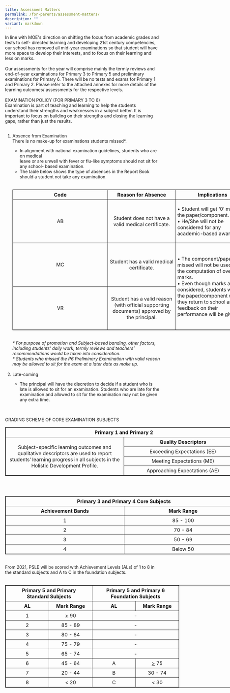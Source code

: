 ```yaml
---
title: Assessment Matters
permalink: /for-parents/assessment-matters/
description: ""
variant: markdown
---
```

In line with MOE's direction on shifting the focus from academic grades and tests to self-
directed learning and developing 21st century competencies, our school has removed
all mid-year examinations so that student will have more space to develop their
interests, and to focus on their learning and less on marks.<br><br>
Our assessments for the year will comprise mainly the termly reviews and end-of-year
examinations for Primary 3 to Primary 5 and preliminary examinations for Primary 6.
There will be no tests and exams for Primary 1 and Primary 2.
Please refer to the attached annexes for more details of the learning outcomes/
assessments for the respective levels.
<br><br>
EXAMINATION POLICY (FOR PRIMARY 3 TO 6)
<br>
Examination is part of teaching and learning to help the students understand their
strengths and weaknesses in a subject better. It is important to focus on building on
their strengths and closing the learning gaps, rather than just the results.<br><br>
<ol><li>Absence from Examination<br>
There is no make-up for examinations students missed*.</li>
<ul><li>In alignment with national examination guidelines, students who are on medical</li>
leave or are unwell with fever or flu-like symptoms should not sit for any school-
based examination.
<li>The table below shows the type of absences in the Report Book should a student
not take any examination.</li></ul><br>
<table style="border: 1px solid rgb(42, 42, 42); width: 773px;">
<tbody class="" style="margin: 0px; outline: 0px; padding: 0px;">
<tr><td width="282" style="padding: 5px; text-align: center; border: 1px solid rgb(42, 42, 42);"><b>Code</b></td>
<td width="282" style="padding: 5px; text-align: center; border: 1px solid rgb(42, 42, 42);"><b>Reason for Absence</b></td>
<td width="282" style="padding: 5px; text-align: center; border: 1px solid rgb(42, 42, 42);"><b>Implications</b></td></tr>
<tr><td width="282" style="padding: 60px; text-align: center; border: 1px solid rgb(42, 42, 42);">AB</td>
<td width="282" style="padding: 5px; text-align: center; border: 1px solid rgb(42, 42, 42);">Student does not have a valid medical certificate.</td>
<td width="282" style="padding: 5px; text-align: left; border: 1px solid rgb(42, 42, 42);">•	Student will get ‘0’ mark for the paper/component.<br>
•	He/She will not be considered for any academic-based awards.
</td></tr>
<tr><td width="282" style="padding: 60px; text-align: center; border: 1px solid rgb(42, 42, 42);">MC</td>
<td width="282" style="padding: 5px; text-align: center; border: 1px solid rgb(42, 42, 42);">Student has a valid medical certificate.</td>
<td width="282" rowspan="2" style="padding: 5px; text-align: left; border: 1px solid rgb(42, 42, 42);">•	The component/paper missed will not be used for the computation of overall marks.<br>
•	Even though marks are not considered, students will take the paper/component when they return to school and feedback on their performance will be given.
</td></tr>
<tr><td width="282" style="padding: 60px; text-align: center; border: 1px solid rgb(42, 42, 42);">VR</td>
<td width="282" style="padding: 5px; text-align: center; border: 1px solid rgb(42, 42, 42);">Student has a valid reason (with official supporting documents) approved by the principal.</td></tr>
</tbody></table>
<br>
<i>* For purpose of promotion and Subject-based banding, other factors, including
students’ daily work, termly reviews and teachers’ recommendations would be taken
into consideration.<br>
* Students who missed the P6 Preliminary Examination with valid reason may be
allowed to sit for the exam at a later date as make up.</i>
<br><br>
<li>Late-coming</li>
<ul><li>The principal will have the discretion to decide if a student who is late is allowed
to sit for an examination. Students who are late for the examination and allowed
to sit for the examination may not be given any extra time.</li></ul></ol>
<br><br>
GRADING SCHEME OF CORE EXAMINATION SUBJECTS
<br>
<table style="border: 1px solid rgb(42, 42, 42); width: 773px;">
<tbody class="" style="margin: 0px; outline: 0px; padding: 0px;">
<tr>
  
<td width="282" colspan="3" style="padding: 5px; text-align: center; border: 1px solid rgb(42, 42, 42);"><b>Primary 1 and Primary 2</b></td>
</tr>
<tr>
<td width="386" rowspan="4" style="padding: 5px; text-align: center; vertical-align: middle; border: 1px solid rgb(42, 42, 42);">Subject-specific learning outcomes and qualitative  descriptors are used to report students’ learning progress in all subjects in the Holistic Development Profile.</td>
  
<td width="387" style="padding: 5px; text-align: center; vertical-align: middle; border: 1px solid rgb(42, 42, 42);"><b>Quality Descriptors</b></td>
</tr>
<tr>
<td width="387" style="padding: 5px; text-align: center; vertical-align: middle; border: 1px solid rgb(42, 42, 42);">Exceeding Expectations (EE)</td>
</tr>
<tr>
<td width="387" style="padding: 5px; text-align: center; vertical-align: middle; border: 1px solid rgb(42, 42, 42);">Meeting Expectations (ME)</td>
</tr>
<tr>
<td width="387" style="padding: 5px; text-align: center; vertical-align: middle; border: 1px solid rgb(42, 42, 42);">Approaching Expectations (AE)</td>
</tr>
</tbody>
</table>
<br>
<br>

<table style="border: 1px solid rgb(42, 42, 42); width: 773px;">
<tbody class="" style="margin: 0px; outline: 0px; padding: 0px;">
<tr>
<td width="282" colspan="2" style="padding: 5px; text-align: center; border: 1px solid rgb(42, 42, 42);"><b>Primary 3 and Primary 4 Core Subjects</b></td>
</tr>
<tr>
  
<td width="386" style="padding: 5px; text-align: center; border: 1px solid rgb(42, 42, 42);"><b>Achievement Bands</b></td>
  
<td width="387" style="padding: 5px; text-align: center; border: 1px solid rgb(42, 42, 42);"><b>Mark Range</b></td>
</tr>
<tr>
<td width="386" style="padding: 5px; text-align: center; border: 1px solid rgb(42, 42, 42);">1</td>
<td width="387" style="padding: 5px; text-align: center; border: 1px solid rgb(42, 42, 42);">85 - 100</td>
</tr>
<tr>
<td width="386" style="padding: 5px; text-align: center; border: 1px solid rgb(42, 42, 42);">2</td>
  
<td width="387" style="padding: 5px; text-align: center; border: 1px solid rgb(42, 42, 42);">70 - 84</td>
</tr>
<tr>
<td width="386" style="padding: 5px; text-align: center; border: 1px solid rgb(42, 42, 42);">3</td>
  
<td width="387" style="padding: 5px; text-align: center; border: 1px solid rgb(42, 42, 42);">50 - 69</td> 
</tr>
<tr>
<td width="386" style="padding: 5px; text-align: center; border: 1px solid rgb(42, 42, 42);">4</td>  
<td width="386" style="padding: 5px; text-align: center; border: 1px solid rgb(42, 42, 42);">Below 50</td>
</tr>
</tbody>
</table>
<br>
From 2021, PSLE will be scored with Achievement Levels (ALs) of 1 to 8 in the standard subjects and A to C in the foundation subjects.&nbsp;<br><br>

<table style="border: 1px solid rgb(42, 42, 42); width: 773px;">
<tbody class="" style="margin: 0px; outline: 0px; padding: 0px;">
<tr>
<th colspan="2" style="width: 271px; padding: 5px; text-align: center; border: 1px solid rgb(42, 42, 42);">Primary 5 and Primary <br>Standard Subjects</th>
<th colspan="2" style="width: 271px; padding: 5px; text-align: center; border: 1px solid rgb(42, 42, 42);">Primary 5 and Primary 6<br>Foundation Subjects</th>
</tr>
<tr>
<td style="text-align: center; width: 60px; padding: 5px; vertical-align: middle; border: 1px solid rgb(42, 42, 42);"><b>AL</b></td>
<td style="text-align: center; width: 60px; padding: 5px; vertical-align: middle; border: 1px solid rgb(42, 42, 42);"><b>Mark Range</b></td>
<td style="text-align: center; width: 60px; padding: 5px; vertical-align: middle; border: 1px solid rgb(42, 42, 42);"><b>AL</b></td>
<td style="text-align: center; width: 60px; padding: 5px; vertical-align: middle; border: 1px solid rgb(42, 42, 42);"><b>Mark Range</b></td>
</tr>
<tr>
<td style="text-align: center; width: 60px; padding: 5px; vertical-align: middle; border: 1px solid rgb(42, 42, 42);">1</td>
<td style="text-align: center; width: 60px; padding: 5px; vertical-align: middle; border: 1px solid rgb(42, 42, 42);"><u>&gt;</u>&nbsp;90</td>
<td colspan="2" style="text-align: center; width: 60px; padding: 5px; vertical-align: middle; border: 1px solid rgb(42, 42, 42);">-</td>
</tr>
<tr>
<td style="text-align: center; width: 60px; padding: 5px; vertical-align: middle; border: 1px solid rgb(42, 42, 42);">2</td>
<td style="text-align: center; width: 60px; padding: 5px; vertical-align: middle; border: 1px solid rgb(42, 42, 42);">85 - 89</td>
<td colspan="2" style="text-align: center; width: 60px; padding: 5px; vertical-align: middle; border: 1px solid rgb(42, 42, 42);">-</td>
</tr>
<tr>
<td style="text-align: center; width: 60px; padding: 5px; vertical-align: middle; border: 1px solid rgb(42, 42, 42);">3</td>
<td style="text-align: center; width: 60px; padding: 5px; vertical-align: middle; border: 1px solid rgb(42, 42, 42);">80 - 84</td>
<td colspan="2" style="text-align: center; width: 60px; padding: 5px; vertical-align: middle; border: 1px solid rgb(42, 42, 42);">-</td>
</tr>
<tr>
<td style="text-align: center; width: 60px; padding: 5px; vertical-align: middle; border: 1px solid rgb(42, 42, 42);">4</td>
<td style="text-align: center; width: 60px; padding: 5px; vertical-align: middle; border: 1px solid rgb(42, 42, 42);">75 - 79</td>
<td colspan="2" style="text-align: center; width: 60px; padding: 5px; vertical-align: middle; border: 1px solid rgb(42, 42, 42);">-</td>
</tr>
<tr>
<td style="text-align: center; width: 60px; padding: 5px; vertical-align: middle; border: 1px solid rgb(42, 42, 42);">5</td>
<td style="text-align: center; width: 60px; padding: 5px; vertical-align: middle; border: 1px solid rgb(42, 42, 42);">65 - 74</td>
<td colspan="2" style="text-align: center; width: 60px; padding: 5px; vertical-align: middle; border: 1px solid rgb(42, 42, 42);">-</td>
</tr>
<tr>
<td style="text-align: center; width: 60px; padding: 5px; vertical-align: middle; border: 1px solid rgb(42, 42, 42);">6</td>
<td style="text-align: center; width: 60px; padding: 5px; vertical-align: middle; border: 1px solid rgb(42, 42, 42);">45 - 64</td>
<td style="text-align: center; width: 60px; padding: 5px; vertical-align: middle; border: 1px solid rgb(42, 42, 42);">A</td>
<td style="text-align: center; width: 60px; padding: 5px; vertical-align: middle; border: 1px solid rgb(42, 42, 42);"><u>&gt;</u>&nbsp;75</td>
</tr>
<tr>
<td style="text-align: center; width: 60px; padding: 5px; vertical-align: middle; border: 1px solid rgb(42, 42, 42);">7</td>
<td style="text-align: center; width: 60px; padding: 5px; vertical-align: middle; border: 1px solid rgb(42, 42, 42);">20 - 44</td>
<td style="text-align: center; width: 60px; padding: 5px; vertical-align: middle; border: 1px solid rgb(42, 42, 42);">B</td>
<td style="text-align: center; width: 60px; padding: 5px; vertical-align: middle; border: 1px solid rgb(42, 42, 42);">30 - 74</td>
</tr>
<tr>
<td style="text-align: center; width: 60px; padding: 5px; vertical-align: middle; border: 1px solid rgb(42, 42, 42);">8</td>
<td style="text-align: center; width: 60px; padding: 5px; vertical-align: middle; border: 1px solid rgb(42, 42, 42);">&lt; 20</td>
<td style="text-align: center; width: 60px; padding: 5px; vertical-align: middle; border: 1px solid rgb(42, 42, 42);">C</td>
<td style="text-align: center; width: 60px; padding: 5px; vertical-align: middle; border: 1px solid rgb(42, 42, 42);">&lt; 30</td>
</tr>
</tbody>
</table>